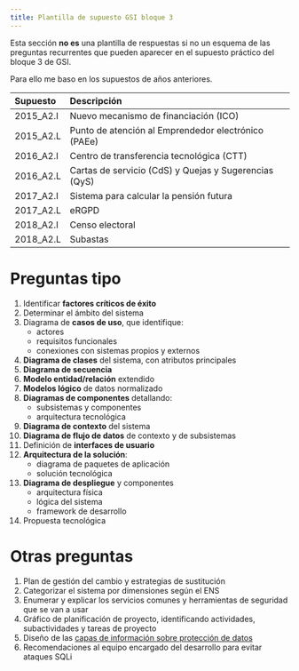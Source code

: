 ```yaml
---
title: Plantilla de supuesto GSI bloque 3
---
```


Esta sección **no es** una plantilla de respuestas si no un esquema de las
preguntas recurrentes que pueden aparecer en el supuesto práctico
del bloque 3 de GSI.

Para ello me baso en los supuestos de años anteriores.

| Supuesto  | Descripción |
|:----------|:------------|
| 2015_A2.I | Nuevo mecanismo de financiación (ICO) |
| 2015_A2.L | Punto de atención al Emprendedor electrónico (PAEe) |
| 2016_A2.I | Centro de transferencia tecnológica (CTT) |
| 2016_A2.L | Cartas de servicio (CdS) y Quejas y Sugerencias (QyS) |
| 2017_A2.I | Sistema para calcular la pensión futura |
| 2017_A2.L | eRGPD |
| 2018_A2.I | Censo electoral |
| 2018_A2.L | Subastas |

# Preguntas tipo

1. Identificar **factores críticos de éxito**
2. Determinar el ámbito del sistema
3. Diagrama de **casos de uso**, que identifique:
    * actores
    * requisitos funcionales
    * conexiones con sistemas propios y externos
4. **Diagrama de clases** del sistema, con atributos principales
5. **Diagrama de secuencia**
6. **Modelo entidad/relación** extendido
7. **Modelos lógico** de datos normalizado
8. **Diagramas de componentes** detallando:
    * subsistemas y componentes
    * arquitectura tecnológica
9. **Diagrama de contexto** del sistema
10. **Diagrama de flujo de datos** de contexto y de subsistemas
11. Definición de **interfaces de usuario**
12. **Arquitectura de la solución**:
    * diagrama de paquetes de aplicación
    * solución tecnológica
13. **Diagrama de despliegue** y componentes
    * arquitectura física
    * lógica del sistema
    * framework de desarrollo
14. Propuesta tecnológica

# Otras preguntas

1. Plan de gestión del cambio y estrategias de sustitución
2. Categorizar el sistema por dimensiones según el ENS
3. Enumerar y explicar los servicios comunes y herramientas de seguridad que se van a usar
4. Gráfico de planificación de proyecto, identificando actividades, subactividades y tareas de proyecto
5. Diseño de las [capas de información sobre protección de datos](https://protecciondatos-lopd.com/empresas/informacion-por-capas-rgpd/)
6. Recomendaciones al equipo encargado del desarrollo para evitar ataques SQLi
